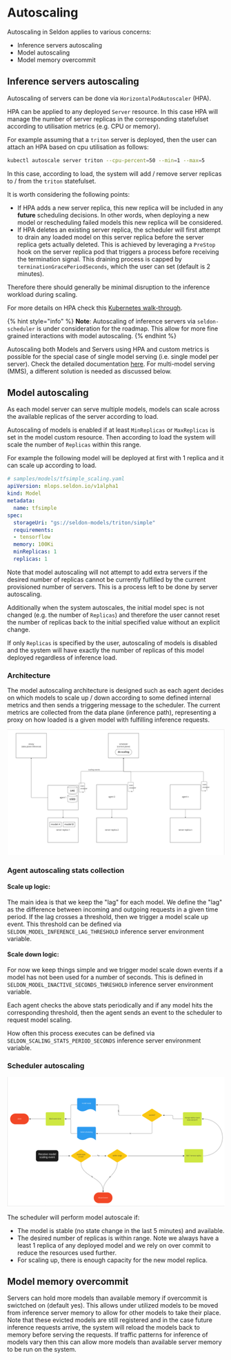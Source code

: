 # Autoscaling

Autoscaling in Seldon applies to various concerns:

* Inference servers autoscaling
* Model autoscaling
* Model memory overcommit

## Inference servers autoscaling


Autoscaling of servers can be done via `HorizontalPodAutoscaler` (HPA).

HPA can be applied to any deployed `Server` resource. In this case HPA will manage the number of
server replicas in the corresponding statefulset according to utilisation metrics  (e.g. CPU or memory).

For example assuming that a `triton` server is deployed, then the user can attach an HPA based on
cpu utilisation as follows:

```sh
kubectl autoscale server triton --cpu-percent=50 --min=1 --max=5
```

In this case, according to load, the system will add / remove server replicas to / from the
`triton` statefulset.

It is worth considering the following points:

- If HPA adds a new server replica, this new replica will be included in any **future** scheduling decisions.
  In other words, when deploying a new model or rescheduling failed models this new replica will be considered.
- If HPA deletes an existing server replica, the scheduler will first attempt to drain any loaded model
on this server replica before the server replica gets actually deleted. This is achieved by leveraging a
`PreStop` hook on the server replica pod that triggers a process before receiving the termination signal.
This draining process is capped by `terminationGracePeriodSeconds`, which the user can set (default is 2 minutes).

Therefore there should generally be minimal disruption to the inference workload during scaling.

For more details on HPA check this [Kubernetes walk-through](https://kubernetes.io/docs/tasks/run-application/horizontal-pod-autoscale-walkthrough/).

{% hint style="info" %}
**Note**: Autoscaling of inference servers via `seldon-scheduler` is under consideration for the roadmap. This allow for more fine grained interactions with model autoscaling.
{% endhint %}

Autoscaling both Models and Servers using HPA and custom metrics is possible for the special
case of single model serving (i.e. single model per server). Check the detailed documentation
[here](hpa-rps-autoscaling.md). For multi-model serving (MMS), a different solution is needed as
discussed below.

## Model autoscaling

As each model server can serve multiple models, models can scale across the available replicas of the
server according to load.

Autoscaling of models is enabled if at least `MinReplicas` or `MaxReplicas` is set in the model custom
resource. Then according to load the system will scale the number of `Replicas` within this range.

For example the following model will be deployed at first with 1 replica and it can scale up according to load.

```yaml
# samples/models/tfsimple_scaling.yaml
apiVersion: mlops.seldon.io/v1alpha1
kind: Model
metadata:
  name: tfsimple
spec:
  storageUri: "gs://seldon-models/triton/simple"
  requirements:
  - tensorflow
  memory: 100Ki
  minReplicas: 1
  replicas: 1
```

Note that model autoscaling will not attempt to add extra servers if the desired number of replicas
cannot be currently fulfilled by the current provisioned number of servers. This is a process left to
be done by server autoscaling.

Additionally when the system autoscales, the initial model spec is not changed (e.g. the number of
`Replicas`) and therefore the user cannot reset the number of replicas back to the initial specified
value without an explicit change.

If only `Replicas` is specified by the user, autoscaling of models is disabled and the system will
have exactly the number of replicas of this model deployed regardless of inference load.

### Architecture

The model autoscaling architecture is designed such as each agent decides on which models to scale up /
down according to some defined internal metrics and then sends a triggering message to the scheduler.
The current metrics are collected from the data plane (inference path), representing a proxy on how loaded
is a given model with fulfilling inference requests.

![architecture](../images/autoscaling_architecture.png)


### Agent autoscaling stats collection

#### Scale up logic:
The main idea is that we keep the "lag" for each model. We define the "lag" as the difference between
incoming and outgoing requests in a given time period. If the lag crosses a threshold, then we trigger a
model scale up event. This threshold can be defined via `SELDON_MODEL_INFERENCE_LAG_THRESHOLD` inference
server environment variable.

#### Scale down logic:
For now we keep things simple and we trigger model scale down events if a model has not been used for a
number of seconds. This is defined in `SELDON_MODEL_INACTIVE_SECONDS_THRESHOLD` inference server environment variable.

Each agent checks the above stats periodically and if any model hits the corresponding threshold, then the
agent sends an event to the scheduler to request model scaling.

How often this process executes can be defined via `SELDON_SCALING_STATS_PERIOD_SECONDS` inference server
environment variable.

### Scheduler autoscaling

![state](../images/scheduler_autoscaling_state_diagram.png)

The scheduler will perform model autoscale if:
* The model is stable (no state change in the last 5 minutes) and available.
* The desired number of replicas is within range. Note we always have a least 1 replica of any deployed
model and we rely on over commit to reduce the resources used further.
* For scaling up, there is enough capacity for the new model replica.

## Model memory overcommit

Servers can hold more models than available memory if overcommit is swictched on (default yes). This
allows under utilized models to be moved from inference server memory to allow for other models to
take their place. Note that these evicted models are still registered and in the case future inference
requests arrive, the system will reload the models back to memory before serving the requests. If
traffic patterns for inference of models vary then this can allow more models than available server
memory to be run on the system.
